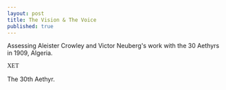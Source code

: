 ```yaml
---
layout: post
title: The Vision & The Voice
published: true
---
```


Assessing Aleister Crowley and Victor Neuberg's work with the 30 Aethyrs in 1909, Algeria.

<p style="font-family: Enochian Text">XET</p>

The 30th Aethyr.
